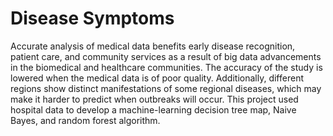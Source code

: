 # Disease Symptoms
Accurate analysis of medical data benefits early disease recognition, patient care, and community services as a result of big data advancements in the biomedical and healthcare communities. The accuracy of the study is lowered when the medical data is of poor quality. Additionally, different regions show distinct manifestations of some regional diseases, which may make it harder to predict when outbreaks will occur. This project used hospital data to develop a machine-learning decision tree map, Naive Bayes, and random forest algorithm.
